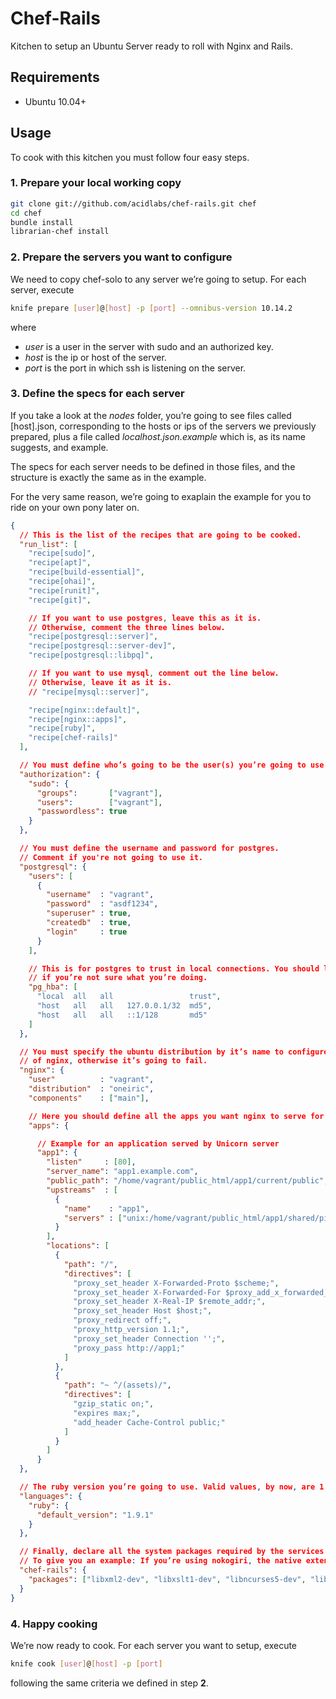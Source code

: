 # Chef-Rails

Kitchen to setup an Ubuntu Server ready to roll with Nginx and Rails.

## Requirements

* Ubuntu 10.04+

## Usage

To cook with this kitchen you must follow four easy steps.

### 1. Prepare your local working copy

```bash
git clone git://github.com/acidlabs/chef-rails.git chef
cd chef
bundle install
librarian-chef install
```

### 2. Prepare the servers you want to configure

We need to copy chef-solo to any server we’re going to setup. For each server, execute

```bash
knife prepare [user]@[host] -p [port] --omnibus-version 10.14.2
```

where

* *user* is a user in the server with sudo and an authorized key.
* *host* is the ip or host of the server.
* *port* is the port in which ssh is listening on the server.

### 3. Define the specs for each server

If you take a look at the *nodes* folder, you’re going to see files called [host].json, corresponding to the hosts or ips of the servers we previously prepared, plus a file called *localhost.json.example* which is, as its name suggests, and example.

The specs for each server needs to be defined in those files, and the structure is exactly the same as in the example.

For the very same reason, we’re going to exaplain the example for you to ride on your own pony later on.

```json
{
  // This is the list of the recipes that are going to be cooked.
  "run_list": [
    "recipe[sudo]",
    "recipe[apt]",
    "recipe[build-essential]",
    "recipe[ohai]",
    "recipe[runit]",
    "recipe[git]",

    // If you want to use postgres, leave this as it is.
    // Otherwise, comment the three lines below.
    "recipe[postgresql::server]",
    "recipe[postgresql::server-dev]",
    "recipe[postgresql::libpq]",

    // If you want to use mysql, comment out the line below.
    // Otherwise, leave it as it is.
    // "recipe[mysql::server]",

    "recipe[nginx::default]",
    "recipe[nginx::apps]",
    "recipe[ruby]",
    "recipe[chef-rails]"
  ],

  // You must define who’s going to be the user(s) you’re going to use for deploy.
  "authorization": {
    "sudo": {
      "groups":       ["vagrant"],
      "users":        ["vagrant"],
      "passwordless": true
    }
  },

  // You must define the username and password for postgres.
  // Comment if you're not going to use it.
  "postgresql": {
    "users": [
      {
        "username"  : "vagrant",
        "password"  : "asdf1234",
        "superuser" : true,
        "createdb"  : true,
        "login"     : true
      }
    ],

    // This is for postgres to trust in local connections. You should leave this as is
    // if you’re not sure what you’re doing.
    "pg_hba": [
      "local  all   all                 trust",
      "host   all   all   127.0.0.1/32  md5",
      "host   all   all   ::1/128       md5"
    ]
  },

  // You must specify the ubuntu distribution by it’s name to configure the proper version
  // of nginx, otherwise it’s going to fail.
  "nginx": {
    "user"          : "vagrant",
    "distribution"  : "oneiric",
    "components"    : ["main"],

    // Here you should define all the apps you want nginx to serve for you in the server.
    "apps": {

      // Example for an application served by Unicorn server
      "app1": {
        "listen"     : [80],
        "server_name": "app1.example.com",
        "public_path": "/home/vagrant/public_html/app1/current/public",
        "upstreams"  : [
          {
            "name"    : "app1",
            "servers" : ["unix:/home/vagrant/public_html/app1/shared/pids/app1.sock max_fails=3 fail_timeout=1s"]
          }
        ],
        "locations": [
          {
            "path": "/",
            "directives": [
              "proxy_set_header X-Forwarded-Proto $scheme;",
              "proxy_set_header X-Forwarded-For $proxy_add_x_forwarded_for;",
              "proxy_set_header X-Real-IP $remote_addr;",
              "proxy_set_header Host $host;",
              "proxy_redirect off;",
              "proxy_http_version 1.1;",
              "proxy_set_header Connection '';",
              "proxy_pass http://app1;"
            ]
          },
          {
            "path": "~ ^/(assets)/",
            "directives": [
              "gzip_static on;",
              "expires max;",
              "add_header Cache-Control public;"
            ]
          }
        ]
      }
  },

  // The ruby version you’re going to use. Valid values, by now, are 1.8, 1.9 and 1.9.1
  "languages": {
    "ruby": {
      "default_version": "1.9.1"
    }
  },

  // Finally, declare all the system packages required by the services and gems you’re using in your apps.
  // To give you an example: If you’re using nokogiri, the native extensions compilation will fail unless you have installed the development headers declared below.
  "chef-rails": {
    "packages": ["libxml2-dev", "libxslt1-dev", "libncurses5-dev", "libncurses5-dev", "redis-server"]
  }
}
```

### 4. Happy cooking

We’re now ready to cook. For each server you want to setup, execute

```bash
knife cook [user]@[host] -p [port]
```

following the same criteria we defined in step **2**.
